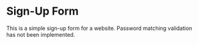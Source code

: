 # Sign-Up Form

This is a simple sign-up form for a website. Password matching validation has not been implemented.

